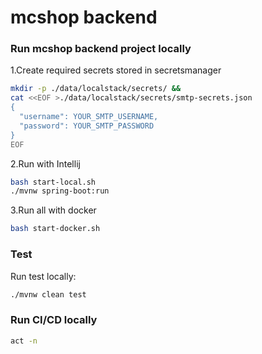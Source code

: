 # mcshop backend

### Run mcshop backend project locally

1.Create required secrets stored in secretsmanager
```bash
mkdir -p ./data/localstack/secrets/ &&
cat <<EOF >./data/localstack/secrets/smtp-secrets.json
{
  "username": YOUR_SMTP_USERNAME,
  "password": YOUR_SMTP_PASSWORD
}
EOF
```

2.Run with Intellij
```bash
bash start-local.sh
./mvnw spring-boot:run
```

3.Run all with docker
```bash
bash start-docker.sh
```

### Test
Run test locally:
```bash
./mvnw clean test
```

### Run CI/CD locally
```bash
act -n
```
